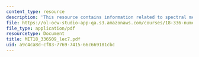 ```yaml
---
content_type: resource
description: 'This resource contains information related to spectral methods. '
file: https://ol-ocw-studio-app-qa.s3.amazonaws.com/courses/18-336-numerical-methods-for-partial-differential-equations-spring-2009/a9c4ca8dcf837769741566c669181cbc_MIT18_336S09_lec7.pdf
file_type: application/pdf
resourcetype: Document
title: MIT18_336S09_lec7.pdf
uid: a9c4ca8d-cf83-7769-7415-66c669181cbc
---
```

